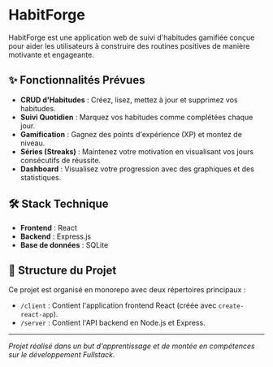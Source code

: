 # HabitForge 

HabitForge est une application web de suivi d'habitudes gamifiée conçue pour aider les utilisateurs à construire des routines positives de manière motivante et engageante.

## ✨ Fonctionnalités Prévues

* **CRUD d'Habitudes** : Créez, lisez, mettez à jour et supprimez vos habitudes.
* **Suivi Quotidien** : Marquez vos habitudes comme complétées chaque jour.
* **Gamification** : Gagnez des points d'expérience (XP) et montez de niveau.
* **Séries (Streaks)** : Maintenez votre motivation en visualisant vos jours consécutifs de réussite.
* **Dashboard** : Visualisez votre progression avec des graphiques et des statistiques.

## 🛠️ Stack Technique

* **Frontend** : React
* **Backend** : Express.js
* **Base de données** : SQLite

## 🚀 Structure du Projet

Ce projet est organisé en monorepo avec deux répertoires principaux :

* `/client` : Contient l'application frontend React (créée avec `create-react-app`).
* `/server` : Contient l'API backend en Node.js et Express.

---
*Projet réalisé dans un but d'apprentissage et de montée en compétences sur le développement Fullstack.*